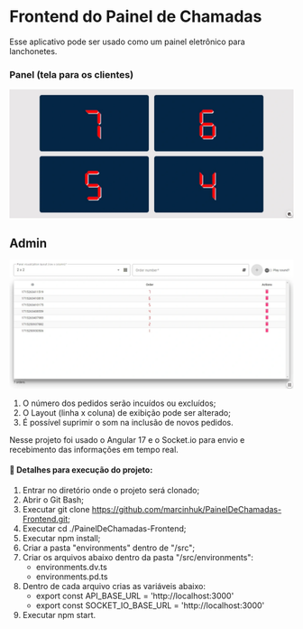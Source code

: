 # Frontend do Painel de Chamadas

Esse aplicativo pode ser usado como um painel eletrônico para lanchonetes.

### Panel (tela para os clientes)
![Panel image](src/assets/images/readme/panel.webp)

## Admin
![Admin image](src/assets/images/readme/admin.webp)

1. O número dos pedidos serão incuídos ou excluídos;
2. O Layout (linha x coluna) de exibição pode ser alterado;
3. É possível suprimir o som na inclusão de novos pedidos.

Nesse projeto foi usado o Angular 17 e o Socket.io para envio e recebimento das informações em tempo real.

#### 🔨 Detalhes para execução do projeto:

1. Entrar no diretório onde o projeto será clonado;
2. Abrir o Git Bash;
3. Executar git clone https://github.com/marcinhuk/PainelDeChamadas-Frontend.git;
4. Executar cd ./PainelDeChamadas-Frontend;
5. Executar npm install;
6. Criar a pasta "environments" dentro de "/src";
6. Criar os arquivos abaixo dentro da pasta "/src/environments":
	- environments.dv.ts
	- environments.pd.ts
7. Dentro de cada arquivo crias as variáveis abaixo:
	- export const API_BASE_URL = 'http://localhost:3000'
	- export const SOCKET_IO_BASE_URL = 'http://localhost:3000'
8. Executar npm start.